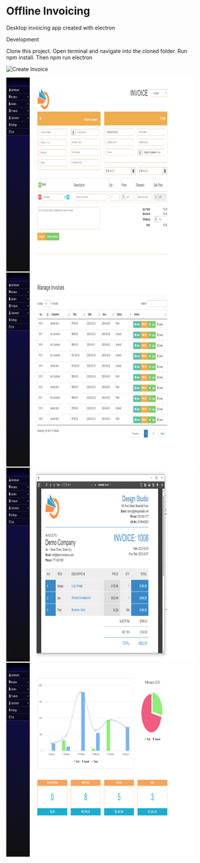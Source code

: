 # Offline Invoicing
 Desktop invoicing app created with electron

Development



Clone this project.
Open terminal and navigate into the cloned folder.
Run npm install.
Then npm run electron 

![Create Invoice](https://github.com/tngoman/Offline_Invoicing/blob/master/screenshots/create_invoice.jpg)

<img src="screenshots/create_invoice.png" height="516" alt="Screenshot"/> <img src="screenshots/invoices.png" height="516" alt="Screenshot"/> <img src="screenshots/pdf_invoice.png" height="516" alt="Screenshot"/> <img src="screenshots/dashboard.png" height="516" alt="Screenshot"/>
